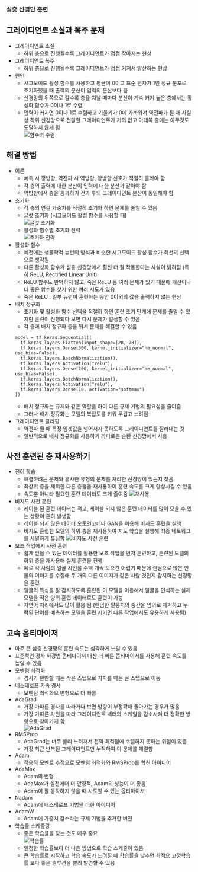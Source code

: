 ### 심층 신경만 훈련

## 그레이디언트 소실과 폭주 문제
- 그레이디언트 소실
  - 하위 층으로 진행될수록 그레이디언트가 점점 작아지는 현상
- 그레이디언트 폭주
  - 하위 층으로 진행될수록 그레이디언트가 점점 커져서 발산하는 현상
- 원인
  - 시그모이드 활성 함수를 사용하고 평균이 0이고 표준 편차가 1인 정규 분포로 초기화했을 때 출력의 분산이 입력의 분산보다 큼
  - 신경망의 위쪽으로 갈수록 층을 지날 때마다 분산이 계속 커져 높은 층에서는 활성화 함수가 0이나 1로 수렴
  - 입력이 커지면 0이나 1로 수렴하고 기울기가 0에 가까워져 역전파가 될 때 사실상 하위 신경망으로 전달할 그레이디언트가 거의 없고 아래쪽 층에는 아무것도 도달하지 않게 됨   
![함수의 수렴](https://velog.velcdn.com/images/kyungmin1029/post/def9ea6a-4ba6-4b14-9850-2e6e9c166355/image.png)

## 해결 방법
- 이론
  - 예측 시 정방향, 역전파 시 역방향, 양방향 신호가 적절히 흘러야 함
  - 각 층의 출력에 대한 분산이 입력에 대한 분산과 같아야 함
  - 역방향에서 층을 통과하기 전과 후의 그레이디언트 분산이 동일해야 함
- 초기화
  - 각 층의 연결 가중치를 적절히 초기화 하면 문제를 줄일 수 있음
  - 글럿 초기화 (시그모이드 활성 함수를 사용할 때)   
![글럿 초기화](https://velog.velcdn.com/images/kyungmin1029/post/3a137164-be17-4271-81b0-bfc9f31e8a95/image.png)
  - 활성화 함수별 초기화 전략   
![초기화 전략](https://velog.velcdn.com/images/kyungmin1029/post/9d13fc2e-b393-41b8-89ba-810942ba5e7c/image.png)
- 활성화 함수
  - 예전에는 생물학적 뉴런의 방식과 비슷한 시그모이드 활성 함수가 최선의 선택으로 생각됨
  - 다른 활성화 함수가 심층 신경망에서 훨씬 더 잘 작동한다는 사실이 밝혀짐 (특히 ReLU, Rectified Linear Unit)
  - ReLU 함수도 완벽하지 않고, 죽은 ReLU 등 여러 문제가 있기 때문에 개선이나 더 좋은 함수를 찾기 위한 여러 시도가 있음
  - 죽은 ReLU : 일부 뉴런이 훈련하는 동안 0이외의 값을 출력하지 않는 현상
- 배치 정규화
  - 초기화 및 활성화 함수 선택을 적절히 하면 훈련 초기 단계에 문제를 줄일 수 있지만 훈련이 진행되다 보면 다시 문제가 발생할 수 있음
  - 각 층에 배치 정규화 층을 둬서 문제를 해결할 수 있음
  ```
  model = tf.keras.Sequential([
    tf.keras.layers.Flatten(input_shape=[28, 28]),
    tf.keras.layers.Dense(300, kernel_initializer="he_normal", use_bias=False),
    tf.keras.layers.BatchNormalization(),
    tf.keras.layers.Activation("relu"),
    tf.keras.layers.Dense(100, kernel_initializer="he_normal", use_bias=False),
    tf.keras.layers.BatchNormalization(),
    tf.keras.layers.Activation("relu"),
    tf.keras.layers.Dense(10, activation="softmax")
  ])
  ```
  - 배치 정규화는 규제와 같은 역할을 하여 다른 규제 기법의 필요성을 줄여줌
  - 그러나 배치 정규화는 모델의 복잡도를 키워 무겁고 느려짐
- 그레이디언트 클리핑
  - 역전파 될 때 특정 임곗값을 넘어서지 못하도록 그레이디언트를 잘라내는 것
  - 일반적으로 배치 정규화를 사용하기 까다로운 순환 신경망에서 사용
 
## 사전 훈련된 층 재사용하기
- 전이 학습
  - 해결하려는 문제와 유사한 유형의 문제를 처리한 신경망이 있는지 찾음
  - 최상위 층을 제외한 다른 층들을 재사용하여 훈련 속도를 크게 향상시킬 수 있음
  - 속도뿐 아니라 필요한 훈련 데이터도 크게 줄여줌
![재사용](https://velog.velcdn.com/images/kyungmin1029/post/1c75d11c-abe9-4ac6-9249-59b1723c04a7/image.png)
- 비지도 사전 훈련
  - 레이블 된 훈련 데이터는 적고, 레이블 되지 않은 훈련 데이터를 많이 모을 수 있는 상황이 흔히 발생함
  - 레이블 되지 않은 데이터 오토인코더나 GAN을 이용해 비지도 훈련을 실행
  - 비지도 훈련한 모델의 하위 층을 재사용하여 지도 학습을 실행해 최종 네트워크를 세밀하게 튜닝함
![비지도 사전 훈련](https://velog.velcdn.com/images/kyungmin1029/post/dff201c5-f432-4b06-98c7-f8d0e21987a2/image.png)
- 보조 작업에서 사전 훈련
  - 쉽게 얻을 수 있는 데이터를 활용한 보조 작업을 먼저 훈련하고, 훈련된 모델의 하위 층을 재사용해 실제 훈련을 진행
  - 예로 각 사람의 얼굴 사진을 수백 개씩 모으긴 어렵기 때문에 랜덤으로 많은 인물의 이미지를 수집해 두 개의 다른 이미지가 같은 사람 것인지 감지하는 신경망을 훈련
  - 얼굴의 특성을 잘 감지하도록 훈련된 이 모델을 이용해서 얼굴을 인식하는 실제 모델을 적은 양의 훈련 데이터로도 훈련이 가능
  - 자연어 처리에서도 많이 활용 됨 (랜덤한 말뭉치의 중간을 임의로 제거하고 누락된 단어를 예측하는 모델을 훈련 시키면 다른 작업에서도 유용하게 사용됨)
 
## 고속 옵티마이저
- 아주 큰 심층 신경망의 훈련 속도는 심각하게 느릴 수 있음
- 표준적인 경사 하강법 옵티마이저 대산 더 빠른 옵티마이저를 사용해 훈련 속도를 높일 수 있음
- 모멘텀 최적화
  - 경사가 완만할 때는 작은 스텝으로 가파를 때는 큰 스텝으로 이동 
- 네스테로프 가속 경사
  - 모멘텀 최적화으 변형으로 더 빠름
- AdaGrad
  - 가장 가파른 경사를 따라가다 보면 방향이 부정확해 돌아가는 경우가 많음
  - 가장 가파른 차원을 따라 그레이디언트 벡터의 스케일을 감소시켜 더 정확한 방향으로 찾아가게 함   
![AdaGrad](https://velog.velcdn.com/images/kyungmin1029/post/b787aa2d-fe58-45f7-9398-ae86e7cd4422/image.png)
- RMSProp
  - AdaGrad는 너무 빨리 느려져서 전역 최적점에 수렴하지 못하는 위험이 있음
  - 가장 최근 반복된 그레이디언트만 누적하여 이 문제를 해결함
- Adam
  - 적응적 모멘트 추정으로 모멘텀 최적화와 RMSProp를 합친 아이디어
- AdaMax
  - Adam의 변형
  - AdaMax가 실전에더 더 안정적, Adam의 성능이 더 좋음
  - Adam이 잘 동작하지 않을 때 시도할 수 있는 옵티마이저
- Nadam
  - Adam에 네스테로프 기법을 더한 아이디어
- AdamW
  - Adam에 가중치 감소라는 규제 기법을 추가한 버전 
- 학습률 스케줄링
  - 좋은 학습률을 찾는 것도 매우 중요   
![학습률](https://velog.velcdn.com/images/kyungmin1029/post/b4470f2f-6126-420d-9a81-802eb0ae6fc1/image.png)
  - 일정한 학습률보다 더 나은 방법으로 학습 스케줄이 있음
  - 큰 학습률로 시작하고 학습 속도가 느려질 때 학습률을 낮추면 최적으 고정학습률 보다 좋은 솔루션을 빨리 발견할 수 있음
